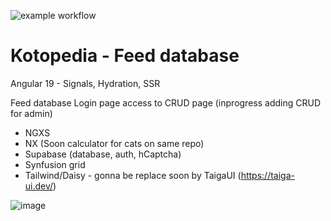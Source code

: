![example workflow](https://github.com/dewiktor2/kotopedia/actions/workflows/build.yml/badge.svg)

# Kotopedia - Feed database

Angular 19 - Signals, Hydration, SSR

Feed database 
Login page access to CRUD page (inprogress adding CRUD for admin)

* NGXS
* NX (Soon calculator for cats on same repo)
* Supabase (database, auth, hCaptcha)
* Synfusion grid
* Tailwind/Daisy - gonna be replace soon by TaigaUI (https://taiga-ui.dev/)

![image](https://github.com/user-attachments/assets/2f1a2627-a69d-4905-83f5-e0deb155e93a)



